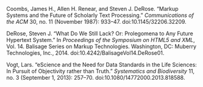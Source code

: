 Coombs, James H., Allen H. Renear, and Steven J. DeRose. “Markup Systems
and the Future of Scholarly Text Processing.” *Communications of the
ACM* 30, no. 11 (November 1987): 933–47. doi:10.1145/32206.32209.

DeRose, Steven J. “What Do We Still Lack? Or: Prolegomena to Any Future
Hypertext System.” In *Proceedings of the Symposium on HTML5 and XML*,
Vol. 14. Balisage Series on Markup Technologies. Washington, DC: Muberry
Technologies, Inc., 2014. doi:10.4242/BalisageVol14.DeRose01.

Vogt, Lars. “eScience and the Need for Data Standards in the Life
Sciences: In Pursuit of Objectivity rather than Truth.” *Systematics and
Biodiversity* 11, no. 3 (September 1, 2013): 257–70.
doi:10.1080/14772000.2013.818588.

